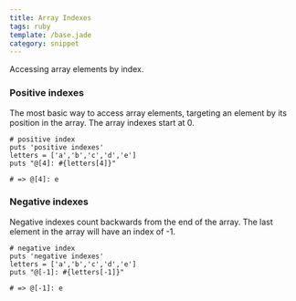 ```yaml
---
title: Array Indexes
tags: ruby
template: /base.jade
category: snippet
---
```


Accessing array elements by index.

### Positive indexes

The most basic way to access array elements, targeting an element by its position in the array. The array indexes start at 0.

```
# positive index
puts 'positive indexes'
letters = ['a','b','c','d','e']
puts "@[4]: #{letters[4]}"

# => @[4]: e
```

### Negative indexes

Negative indexes count backwards from the end of the array. The last element in the array will have an index of -1.

```
# negative index
puts 'negative indexes'
letters = ['a','b','c','d','e']
puts "@[-1]: #{letters[-1]}"

# => @[-1]: e
```
